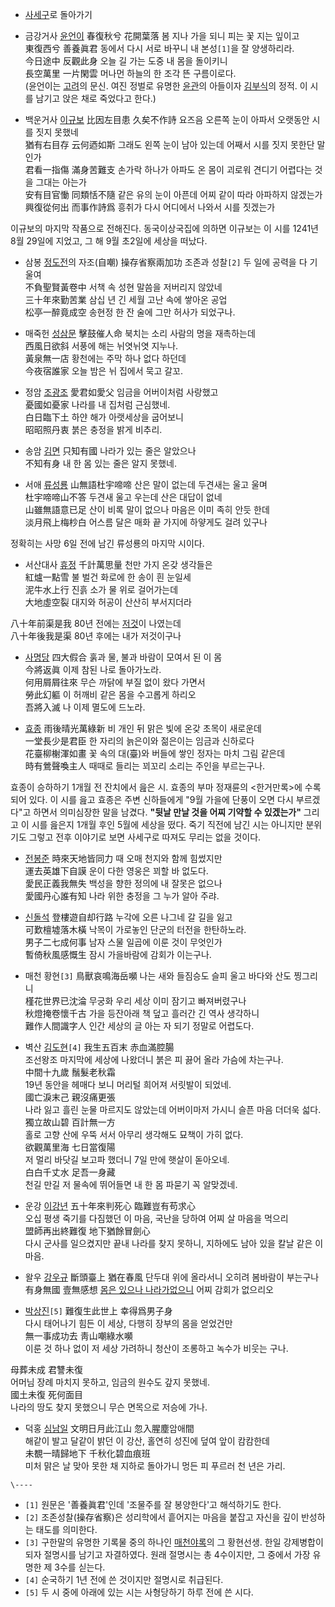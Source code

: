   * [사세구](%EC%82%AC%EC%84%B8%EA%B5%AC.md)로 돌아가기  

  * 금강거사 [윤언이](%EC%9C%A4%EC%96%B8%EC%9D%B4.md)
春復秋兮 花開葉落 봄 지나 가을 되니 피는 꽃 지는 잎이고  
東復西兮 善養眞君 동에서 다시 서로 바꾸니 내 본성`[1]`을 잘 양생하리라.  
今日途中 反觀此身 오늘 길 가는 도중 내 몸을 돌이키니  
長空萬里 一片閑雲 머나먼 하늘의 한 조각 뜬 구름이로다.  
(윤언이는 [고려](%EA%B3%A0%EB%A0%A4.md)의 문신. 여진 정벌로 유명한
[윤관](%EC%9C%A4%EA%B4%80.md)의 아들이자 [김부식](%EA%B9%80%EB%B6%80%EC%8B%9D.md)의
정적. 이 시를 남기고 앉은 채로 죽었다고 한다.)

  * 백운거사 [이규보](%EC%9D%B4%EA%B7%9C%EB%B3%B4.md)
比因左目患 久矣不作詩 요즈음 오른쪽 눈이 아파서 오랫동안 시를 짓지 못했네  
猶有右目存 云何迺如斯 그래도 왼쪽 눈이 남아 있는데 어째서 시를 짓지 못한단 말인가  
君看一指傷 滿身苦難支 손가락 하나가 아파도 온 몸이 괴로워 견디기 어렵다는 것을 그대는 아는가  
安有目官慟 同類恬不隨 같은 유의 눈이 아픈데 어찌 같이 따라 아파하지 않겠는가  
興復從何出 而事作詩爲 흥취가 다시 어디에서 나와서 시를 짓겠는가

이규보의 마지막 작품으로 전해진다. 동국이상국집에 의하면 이규보는 이 시를 1241년 8월 29일에 지었고, 그 해 9월 초2일에 세상을
떠났다.

  * 삼봉 [정도전](%EC%A0%95%EB%8F%84%EC%A0%84.md)의 자조(自嘲)
操存省察兩加功 조존과 성찰`[2]` 두 일에 공력을 다 기울여  
不負聖賢黃卷中 서책 속 성현 말씀을 저버리지 않았네  
三十年來勤苦業 삼십 년 긴 세월 고난 속에 쌓아온 공업  
松亭一醉竟成空 송현정 한 잔 술에 그만 허사가 되었구나.

  * 매죽헌 [성삼문](%EC%84%B1%EC%82%BC%EB%AC%B8.md)
擊鼓催人命 북치는 소리 사람의 명을 재촉하는데  
西風日欲斜 서풍에 해는 뉘엿뉘엿 지누나.  
黃泉無一店 황천에는 주막 하나 없다 하던데  
今夜宿誰家 오늘 밤은 뉘 집에서 묵고 갈꼬.

  * 정암 [조광조](%EC%A1%B0%EA%B4%91%EC%A1%B0.md)
愛君如愛父 임금을 어버이처럼 사랑했고  
憂國如憂家 나라를 내 집처럼 근심했네.  
白日臨下土 하얀 해가 아랫세상을 굽어보니  
昭昭照丹衷 붉은 충정을 밝게 비추리.  

  * 송암 [김면](%EA%B9%80%EB%A9%B4.md)
只知有國 나라가 있는 줄은 알았으나  
不知有身 내 한 몸 있는 줄은 알지 못했네.

  * 서애 [류성룡](%EB%A5%98%EC%84%B1%EB%A3%A1.md)
山無語杜宇啼啼 산은 말이 없는데 두견새는 울고 울며  
杜宇啼啼山不答 두견새 울고 우는데 산은 대답이 없네  
山雖無語意已足 산이 비록 말이 없으나 마음은 이미 족히 안듯 한데  
淡月飛上梅杪白 어스름 달은 매화 끝 가지에 하얗게도 걸려 있구나

정확히는 사망 6일 전에 남긴 류성룡의 마지막 시이다.

  * 서산대사 [휴정](%ED%9C%B4%EC%A0%95.md)
千計萬思量 천만 가지 온갖 생각들은  
紅爐一點雪 불 벌건 화로에 한 송이 흰 눈일세  
泥牛水上行 진흙 소가 물 위로 걸어가는데  
大地虛空裂 대지와 허공이 산산히 부서지더라

八十年前渠是我 80년 전에는 [저것](%EC%98%81%EC%A0%95.md)이 나였는데  
八十年後我是渠 80년 후에는 내가 저것이구나  

  * [사명당](%EC%82%AC%EB%AA%85%EB%8B%B9.md)
四大假合 훍과 물, 불과 바람이 모여서 된 이 몸  
今將返眞 이제 참된 나로 돌아가노라.  
何用屑屑往來 무슨 까닭에 부질 없이 왔다 가면서  
勞此幻軀 이 허깨비 같은 몸을 수고롭게 하리오  
吾將入滅 나 이제 멸도에 드노라.

  * [효종](%ED%9A%A8%EC%A2%85.md)
雨後晴光萬綠新 비 개인 뒤 맑은 빛에 온갖 초목이 새로운데  
一堂長少是君臣 한 자리의 늙은이와 젊은이는 임금과 신하로다  
花臺柳榭渾如畫 꽃 속의 대(臺)와 버들에 쌓인 정자는 마치 그림 같은데  
時有鶯聲喚主人 때때로 들리는 꾀꼬리 소리는 주인을 부르는구나.

효종이 승하하기 1개월 전 잔치에서 읊은 시. 효종의 부마 정재륜의 <한거만록>에 수록되어 있다. 이 시를 읊고 효종은 주변 신하들에게
"9월 가을에 단풍이 오면 다시 부르겠다"고 하면서 의미심장한 말을 남겼다. **"뒷날 만날 것을 어찌 기약할 수 있겠는가"** 그리고 이
시를 읊은지 1개월 후인 5월에 세상을 떴다. 죽기 직전에 남긴 시는 아니지만 분위기도 그렇고 전후 이야기로 보면 사세구로 따져도 무리는
없을 것이다.

  * [전봉준](%EC%A0%84%EB%B4%89%EC%A4%80.md)
時來天地皆同力 때 오매 천지와 함께 힘썼지만  
運去英雄下自謨 운이 다한 영웅은 꾀할 바 없도다.  
愛民正義我無失 백성을 향한 정의에 내 잘못은 없으나  
愛國丹心誰有知 나라 위한 충정을 그 누가 알아 주랴.

  * [신돌석](%EC%8B%A0%EB%8F%8C%EC%84%9D.md)
登樓遊自却行路 누각에 오른 나그네 갈 길을 잃고  
可歎檀墟落木橫 낙목이 가로놓인 단군의 터전을 한탄하노라.  
男子二七成何事 남자 스물 일곱에 이룬 것이 무엇인가  
暫倚秋風感慨生 잠시 가을바람에 감회가 이는구나.

  * 매천 황현`[3]`
鳥獸哀鳴海岳嚬 나는 새와 들짐승도 슬피 울고 바다와 산도 찡그리니  
槿花世界已沈淪 무궁화 우리 세상 이미 잠기고 빠져버렸구나  
秋燈掩卷懷千古 가을 등잔아래 책 덮고 흘러간 긴 역사 생각하니  
難作人間識字人 인간 세상의 글 아는 자 되기 정말로 어렵도다.

  * 벽산 [김도현](%EA%B9%80%EB%8F%84%ED%98%84.md)`[4]`
我生五百末 赤血滿腔腸  
조선왕조 마지막에 세상에 나왔더니 붉은 피 끓어 올라 가슴에 차는구나.  
中間十九歲 鬚髮老秋霜  
19년 동안을 헤매다 보니 머리털 희어져 서릿발이 되었네.  
國亡淚末己 親沒痛更張  
나라 잃고 흘린 눈물 마르지도 않았는데 어버이마저 가시니 슬픈 마음 더더욱 섧다.  
獨立故山碧 百計無一方  
홀로 고향 산에 우뚝 서서 아무리 생각해도 묘책이 가히 없다.  
欲觀萬里海 七日當復陽  
저 멀리 바닷길 보고파 했더니 7일 만에 햇살이 돋아오네.  
白白千丈水 足吾一身藏  
천길 만길 저 물속에 뛰어들면 내 한 몸 파묻기 꼭 알맞겠네.

  * 운강 [이강년](%EC%9D%B4%EA%B0%95%EB%85%84.md)
五十年來判死心 臨難豈有苟求心  
오십 평생 죽기를 다짐했던 이 마음, 국난을 당하여 어찌 살 마음을 먹으리  
盟師再出終難復 地下猶餘冒劍心  
다시 군사를 일으켰지만 끝내 나라를 찾지 못하니, 지하에도 남아 있을 칼날 같은 이 마음.

  * 왈우 [강우규](%EA%B0%95%EC%9A%B0%EA%B7%9C.md)
斷頭臺上 猶在春風 단두대 위에 올라서니 오히려 봄바람이 부는구나  
有身無國 壹無感想 [몸은 있으나 나라가없으니](%EC%9D%BC%EC%A0%9C%20%EA%B0%95%EC%A0%90%EA%B8%B0.md) 어찌 감회가 없으리오

  * [박상진](%EB%B0%95%EC%83%81%EC%A7%84.md)`[5]`
難復生此世上 幸得爲男子身  
다시 태어나기 힘든 이 세상, 다행히 장부의 몸을 얻었건만  
無一事成功去 靑山嘲綠水嚬  
이룬 것 하나 없이 저 세상 가려하니 청산이 조롱하고 녹수가 비웃는 구나.

母葬未成 君讐未復  
어머님 장례 마치지 못하고, 임금의 원수도 갚지 못했네.  
國土未復 死何面目  
나라의 땅도 찾지 못했으니 무슨 면목으로 저승에 가나.

  * 덕홍 [심남일](%EC%8B%AC%EB%82%A8%EC%9D%BC.md)
文明日月此江山 忽入腥塵암애間  
해같이 발고 달같이 밝던 이 강산, 홀연히 성진에 덮여 앞이 캄캄한데  
未覩一晴歸地下 千秋化碧血痕班  
미처 맑은 날 맞아 못한 채 지하로 돌아가니 멍든 피 푸르러 천 년은 가리.

`\----`

  * `[1]` 원문은 '善養眞君'인데 '조물주를 잘 봉양한다'고 해석하기도 한다.
  * `[2]` 조존성찰(操存省察)은 성리학에서 흩어지는 마음을 붙잡고 자신을 깊이 반성하는 태도를 의미한다.
  * `[3]` 구한말의 유명한 기록물 중의 하나인 [매천야록](%EB%A7%A4%EC%B2%9C%EC%95%BC%EB%A1%9D.md)의 그 황현선생. 한일 강제병합이 되자 절명시를 남기고 자결하였다. 원래 절명시는 총 4수이지만, 그 중에서 가장 유명한 제 3수를 싣는다.
  * `[4]` 순국하기 1년 전에 쓴 것이지만 절명시로 취급된다.
  * `[5]` 두 시 중에 아래에 있는 시는 사형당하기 하루 전에 쓴 시다.

